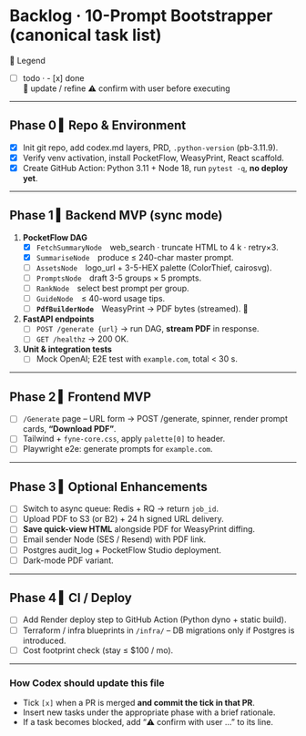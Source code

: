 # Backlog · 10-Prompt Bootstrapper  (canonical task list)

📝 Legend  
- [ ] todo  ·  - [x] done  
🔄 update / refine   ⚠️ confirm with user before executing

---

## Phase 0 ▍Repo & Environment

- [x] Init git repo, add codex.md layers, PRD, `.python-version` (pb-3.11.9).  
- [x] Verify venv activation, install PocketFlow, WeasyPrint, React scaffold.  
- [x] Create GitHub Action: Python 3.11 + Node 18, run `pytest -q`, **no deploy yet**.  

---

## Phase 1 ▍Backend MVP (sync mode)

1. **PocketFlow DAG**  
   - [x] `FetchSummaryNode` web_search · truncate HTML to 4 k · retry×3.  
   - [x] `SummariseNode` produce ≤ 240-char master prompt.  
   - [ ] `AssetsNode` logo_url + 3-5-HEX palette (ColorThief, cairosvg).  
   - [ ] `PromptsNode` draft 3-5 groups × 5 prompts.  
   - [ ] `RankNode` select best prompt per group.  
   - [ ] `GuideNode` ≤ 40-word usage tips.  
   - [ ] **`PdfBuilderNode`** WeasyPrint → PDF bytes (streamed).  🔄  

2. **FastAPI endpoints**  
   - [ ] `POST /generate {url}` → run DAG, **stream PDF** in response.  
   - [ ] `GET /healthz` → 200 OK.  

3. **Unit & integration tests**  
   - [ ] Mock OpenAI; E2E test with `example.com`, total < 30 s.

---

## Phase 2 ▍Frontend MVP

- [ ] `/Generate` page – URL form → POST /generate, spinner, render prompt cards, **“Download PDF”**.  
- [ ] Tailwind + `fyne-core.css`, apply `palette[0]` to header.  
- [ ] Playwright e2e: generate prompts for `example.com`.

---

## Phase 3 ▍Optional Enhancements

- [ ] Switch to async queue: Redis + RQ → return `job_id`.  
- [ ] Upload PDF to S3 (or B2) + 24 h signed URL delivery.  
- [ ] **Save quick-view HTML** alongside PDF for WeasyPrint diffing.  
- [ ] Email sender Node (SES / Resend) with PDF link.  
- [ ] Postgres audit_log + PocketFlow Studio deployment.  
- [ ] Dark-mode PDF variant.

---

## Phase 4 ▍CI / Deploy

- [ ] Add Render deploy step to GitHub Action (Python dyno + static build).  
- [ ] Terraform / infra blueprints in `/infra/` – DB migrations only if Postgres is introduced.  
- [ ] Cost footprint check (stay ≤ $100 / mo).

---

### How Codex should update this file

* Tick `[x]` when a PR is merged **and commit the tick in that PR**.  
* Insert new tasks under the appropriate phase with a brief rationale.  
* If a task becomes blocked, add “⚠️ confirm with user …” to its line.
